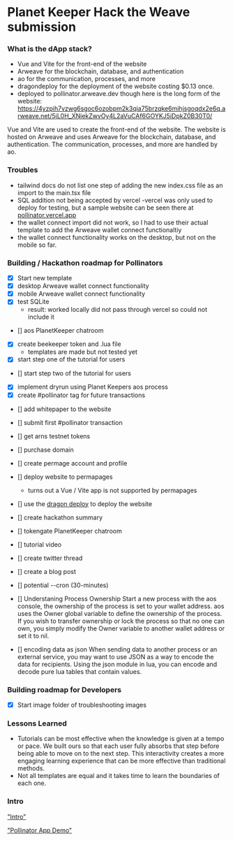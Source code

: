 # Planet Keeper Hack the Weave submission

### What is the dApp stack?

- Vue and Vite for the front-end of the website
- Arweave for the blockchain, database, and authentication
- ao for the communication, processes, and more
- dragondeploy for the deployment of the website costing $0.13 once.
- deployed to pollinator.arweave.dev though here is the long form of the website:
  https://4yzpih7vzwg6sgoc6ozobpm2k3qia75brzqke6mihjsgoqdx2e6q.arweave.net/5jL0H_XNjekZwvOy4L2aVuCAf6GOYKJ5iDpkZ0B30T0/

Vue and Vite are used to create the front-end of the website. The website is hosted on Arweave and uses Arweave for the blockchain, database, and authentication. The communication, processes, and more are handled by ao.

### Troubles

- tailwind docs do not list one step of adding the new index.css file as an import to the main.tsx file
- SQL addition not being accepted by vercel
  -vercel was only used to deploy for testing, but a sample website can be seen there at [pollinator.vercel.app](https://pollinator.vercel.app/)
- the wallet connect import did not work, so I had to use their actual template to add the Arweave wallet connect functionaltiy
- the wallet connect functionality works on the desktop, but not on the mobile so far.

### Building / Hackathon roadmap for Pollinators

- [x] Start new template
- [x] desktop Arweave wallet connect functionality
- [x] mobile Arweave wallet connect functionality
- [x] test SQLite
  - result: worked locally did not pass through vercel so could not include it
- [] aos PlanetKeeper chatroom
- [x] create beekeeper token and .lua file
  - templates are made but not tested yet
- [x] start step one of the tutorial for users
- [] start step two of the tutorial for users
- [x] implement dryrun using Planet Keepers aos process
- [x] create #pollinator tag for future transactions
- [] add whitepaper to the website
- [] submit first #pollinator transaction
- [] get arns testnet tokens
- [] purchase domain
- [] create permage account and profile
- [] deploy website to permapages
  - turns out a Vue / Vite app is not supported by permapages
- [] use the [dragon deploy](https://dragondeploy.xyz/) to deploy the website
- [] create hackathon summary
- [] tokengate PlanetKeeper chatroom
- [] tutorial video
- [] create twitter thread
- [] create a blog post
- [] potential --cron (30-minutes)
- [] Understaning Process Ownership
  Start a new process with the aos console, the ownership of the process is set to your wallet address. aos uses the Owner global variable to define the ownership of the process. If you wish to transfer ownership or lock the process so that no one can own, you simply modify the Owner variable to another wallet address or set it to nil.

- [] encoding data as json
  When sending data to another process or an external service, you may want to use JSON as a way to encode the data for recipients. Using the json module in lua, you can encode and decode pure lua tables that contain values.

### Building roadmap for Developers

- [x] Start image folder of troubleshooting images

### Lessons Learned

- Tutorials can be most effective when the knowledge is given at a tempo or pace. We built ours so that each user fully absorbs that step before being able to move on to the next step. This interactivity creates a more engaging learning experience that can be more effective than traditional methods.
- Not all templates are equal and it takes time to learn the boundaries of each one.

### Intro

["Intro"](/public/intro.mp4)

["Pollinator App Demo"](/public/pollinator.mp4)
